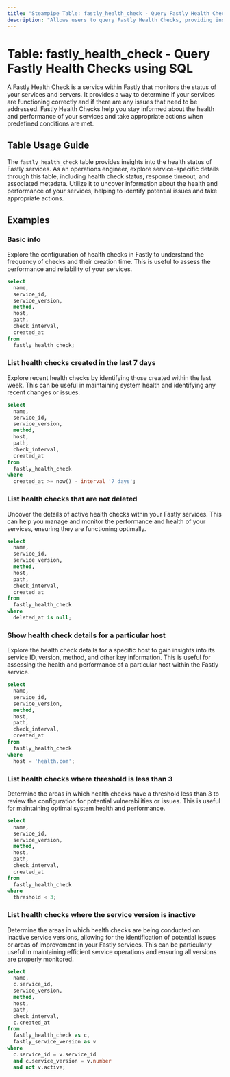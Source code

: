 ```yaml
---
title: "Steampipe Table: fastly_health_check - Query Fastly Health Checks using SQL"
description: "Allows users to query Fastly Health Checks, providing insights into the health status of Fastly services and potential issues."
---
```


# Table: fastly_health_check - Query Fastly Health Checks using SQL

A Fastly Health Check is a service within Fastly that monitors the status of your services and servers. It provides a way to determine if your services are functioning correctly and if there are any issues that need to be addressed. Fastly Health Checks help you stay informed about the health and performance of your services and take appropriate actions when predefined conditions are met.

## Table Usage Guide

The `fastly_health_check` table provides insights into the health status of Fastly services. As an operations engineer, explore service-specific details through this table, including health check status, response timeout, and associated metadata. Utilize it to uncover information about the health and performance of your services, helping to identify potential issues and take appropriate actions.

## Examples

### Basic info
Explore the configuration of health checks in Fastly to understand the frequency of checks and their creation time. This is useful to assess the performance and reliability of your services.

```sql
select
  name,
  service_id,
  service_version,
  method,
  host,
  path,
  check_interval,
  created_at
from
  fastly_health_check;
```

### List health checks created in the last 7 days
Explore recent health checks by identifying those created within the last week. This can be useful in maintaining system health and identifying any recent changes or issues.

```sql
select
  name,
  service_id,
  service_version,
  method,
  host,
  path,
  check_interval,
  created_at
from
  fastly_health_check
where
  created_at >= now() - interval '7 days';
```

### List health checks that are not deleted
Uncover the details of active health checks within your Fastly services. This can help you manage and monitor the performance and health of your services, ensuring they are functioning optimally.

```sql
select
  name,
  service_id,
  service_version,
  method,
  host,
  path,
  check_interval,
  created_at
from
  fastly_health_check
where
  deleted_at is null;
```

### Show health check details for a particular host
Explore the health check details for a specific host to gain insights into its service ID, version, method, and other key information. This is useful for assessing the health and performance of a particular host within the Fastly service.

```sql
select
  name,
  service_id,
  service_version,
  method,
  host,
  path,
  check_interval,
  created_at
from
  fastly_health_check
where
  host = 'health.com';
```

### List health checks where threshold is less than 3
Determine the areas in which health checks have a threshold less than 3 to review the configuration for potential vulnerabilities or issues. This is useful for maintaining optimal system health and performance.

```sql
select
  name,
  service_id,
  service_version,
  method,
  host,
  path,
  check_interval,
  created_at
from
  fastly_health_check
where
  threshold < 3;
```

### List health checks where the service version is inactive
Determine the areas in which health checks are being conducted on inactive service versions, allowing for the identification of potential issues or areas of improvement in your Fastly services. This can be particularly useful in maintaining efficient service operations and ensuring all versions are properly monitored.

```sql
select
  name,
  c.service_id,
  service_version,
  method,
  host,
  path,
  check_interval,
  c.created_at
from
  fastly_health_check as c,
  fastly_service_version as v
where
  c.service_id = v.service_id
  and c.service_version = v.number
  and not v.active;
```